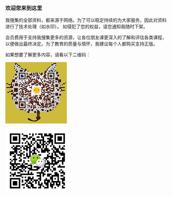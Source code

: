### 欢迎您来到这里

我搜集的全部资料，都来源于网络。为了可以稳定持续的为大家服务，因此对资料进行了技术处理（如水印）。 如侵犯了您的权益，请您通知我随时下架。

会员费用于支持我搜集更多的资源，让各位朋友课更深入的了解和评估各类课程，以便做出最终决定。为了教育的质量与情怀，我建议每个人都购买支持正版。

如果想要了解更多内容，请看以下二维码：

![QR](https://github.com/zhishi996/zhishi996.github.io/blob/master/wx.jpg)

![zhishi996](https://github.com/zhishi996/zhishi996.github.io/blob/master/wx-min.jpg)
